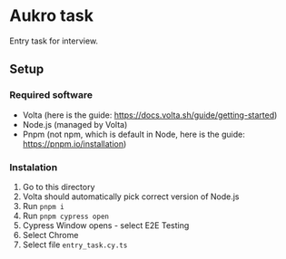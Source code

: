 # Aukro task

Entry task for interview.

## Setup

### Required software

- Volta (here is the guide: https://docs.volta.sh/guide/getting-started)
- Node.js (managed by Volta)
- Pnpm (not npm, which is default in Node, here is the guide: https://pnpm.io/installation)

### Instalation

1. Go to this directory
2. Volta should automatically pick correct version of Node.js
3. Run `pnpm i`
4. Run `pnpm cypress open`
5. Cypress Window opens - select E2E Testing
6. Select Chrome
7. Select file `entry_task.cy.ts`
